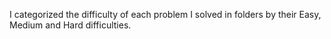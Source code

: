 I categorized the difficulty of each problem I solved in folders by their Easy, Medium and Hard difficulties. 
